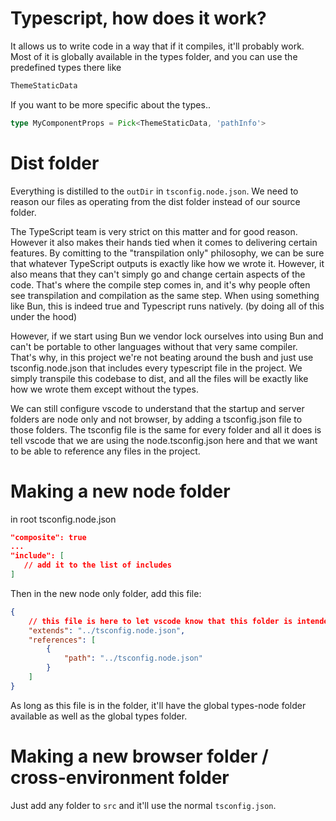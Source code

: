 # Typescript, how does it work?

It allows us to write code in a way that if it compiles, it'll probably work. Most of it is globally available in the types folder, and you can use the predefined types there like 
```ts
ThemeStaticData
```
If you want to be more specific about the types..
```ts
type MyComponentProps = Pick<ThemeStaticData, 'pathInfo'>
```

# Dist folder
Everything is distilled to the `outDir` in `tsconfig.node.json`. We need to reason our files as operating from the dist folder instead of our source folder.

The TypeScript team is very strict on this matter and for good reason. However it also makes their hands tied when it comes to delivering certain features. By comitting to the "transpilation only" philosophy, we can be sure that whatever TypeScript outputs is exactly like how we wrote it. However, it also means that they can't simply go and change certain aspects of the code. That's where the compile step comes in, and it's why people often see transpilation and compilation as the same step. When using something like Bun, this is indeed true and Typescript runs natively. (by doing all of this under the hood)

However, if we start using Bun we vendor lock ourselves into using Bun and can't be portable to other languages without that very same compiler. That's why, in this project we're not beating around the bush and just use tsconfig.node.json that includes every typescript file in the project. We simply transpile this codebase to dist, and all the files will be exactly like how we wrote them except without the types.

We can still configure vscode to understand that the startup and server folders are node only and not browser, by adding a tsconfig.json file to those folders. The tsconfig file is the same for every folder and all it does is tell vscode that we are using the node.tsconfig.json here and that we want to be able to reference any files in the project.

# Making a new node folder
in root tsconfig.node.json
```json
"composite": true
...
"include": [
   // add it to the list of includes
]
```
Then in the new node only folder, add this file:
```json
{
    // this file is here to let vscode know that this folder is intended to be run using our node config
    "extends": "../tsconfig.node.json",
    "references": [
        {
            "path": "../tsconfig.node.json"
        }
    ]
}
```
As long as this file is in the folder, it'll have the global types-node folder available as well as the global types folder.

# Making a new browser folder / cross-environment folder

Just add any folder to `src` and it'll use the normal `tsconfig.json`. 